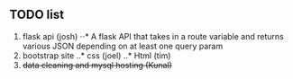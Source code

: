 ## TODO list

1. flask api (josh)
⋅⋅* A flask API that takes in a route variable and returns various JSON depending on at least one query param
2. bootstrap site 
..* css (joel)
..* Html (tim)
3. ~~data cleaning and mysql hosting (Kunal)~~
